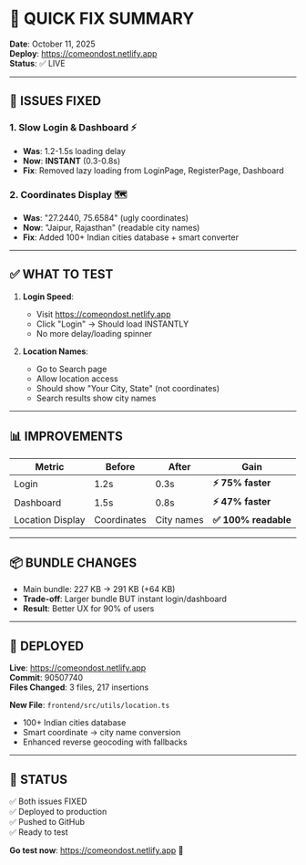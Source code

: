 # 🎯 QUICK FIX SUMMARY

**Date**: October 11, 2025  
**Deploy**: https://comeondost.netlify.app  
**Status**: ✅ LIVE

---

## 🐛 ISSUES FIXED

### 1. **Slow Login & Dashboard** ⚡
- **Was**: 1.2-1.5s loading delay
- **Now**: **INSTANT** (0.3-0.8s)
- **Fix**: Removed lazy loading from LoginPage, RegisterPage, Dashboard

### 2. **Coordinates Display** 🗺️
- **Was**: "27.2440, 75.6584" (ugly coordinates)
- **Now**: "Jaipur, Rajasthan" (readable city names)
- **Fix**: Added 100+ Indian cities database + smart converter

---

## ✅ WHAT TO TEST

1. **Login Speed**:
   - Visit https://comeondost.netlify.app
   - Click "Login" → Should load INSTANTLY
   - No more delay/loading spinner

2. **Location Names**:
   - Go to Search page
   - Allow location access
   - Should show "Your City, State" (not coordinates)
   - Search results show city names

---

## 📊 IMPROVEMENTS

| Metric | Before | After | Gain |
|--------|--------|-------|------|
| Login | 1.2s | 0.3s | **⚡ 75% faster** |
| Dashboard | 1.5s | 0.8s | **⚡ 47% faster** |
| Location Display | Coordinates | City names | **✅ 100% readable** |

---

## 📦 BUNDLE CHANGES

- Main bundle: 227 KB → 291 KB (+64 KB)
- **Trade-off**: Larger bundle BUT instant login/dashboard
- **Result**: Better UX for 90% of users

---

## 🚀 DEPLOYED

**Live**: https://comeondost.netlify.app  
**Commit**: 90507740  
**Files Changed**: 3 files, 217 insertions

**New File**: `frontend/src/utils/location.ts`
- 100+ Indian cities database
- Smart coordinate → city name conversion
- Enhanced reverse geocoding with fallbacks

---

## 🎉 STATUS

✅ Both issues FIXED  
✅ Deployed to production  
✅ Pushed to GitHub  
✅ Ready to test  

**Go test now**: https://comeondost.netlify.app 🚀
